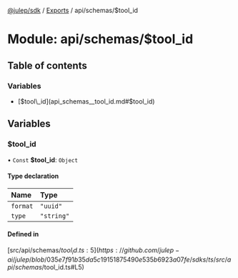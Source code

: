 [@julep/sdk](../README.md) / [Exports](../modules.md) / api/schemas/$tool\_id

# Module: api/schemas/$tool\_id

## Table of contents

### Variables

- [$tool\_id](api_schemas__tool_id.md#$tool_id)

## Variables

### $tool\_id

• `Const` **$tool\_id**: `Object`

#### Type declaration

| Name | Type |
| :------ | :------ |
| `format` | ``"uuid"`` |
| `type` | ``"string"`` |

#### Defined in

[src/api/schemas/$tool_id.ts:5](https://github.com/julep-ai/julep/blob/035e7f91b35da5c19151875490e535b6923a07fe/sdks/ts/src/api/schemas/$tool_id.ts#L5)
